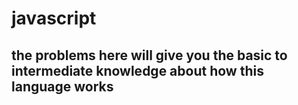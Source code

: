 # javascript
## the problems here will give you the basic to intermediate knowledge about how this language works
